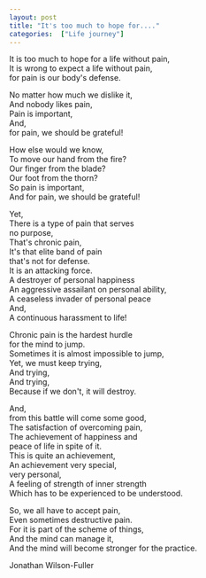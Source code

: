 ```yaml
---
layout: post
title: "It's too much to hope for...."
categories:  ["Life journey"]
---
```


It is too much to hope for a life without pain,<br />
It is wrong to expect a life without pain,<br />
for pain is our body's defense.<br />

No matter how much we dislike it,<br />
And nobody likes pain,<br />
Pain is important,<br />
And,<br />
for pain, we should be grateful!<br />

<!-- more -->
How else would we know,<br />
To move our hand from the fire?<br />
Our finger from the blade?<br />
Our foot from the thorn?<br />
So pain is important,<br />
And for pain, we should be grateful!<br />

Yet,<br />
There is a type of pain that serves<br />
no purpose,<br />
That's chronic pain,<br />
It's that elite band of pain<br />
that's not for defense.<br />
It is an attacking force.<br />
A destroyer of personal happiness<br />
An aggressive assailant on personal ability,<br />
A ceaseless invader of personal peace<br />
And,<br />
A continuous harassment to life!<br />

Chronic pain is the hardest hurdle<br />
for the mind to jump.<br />
Sometimes it is almost impossible to jump,<br />
Yet, we must keep trying,<br />
And trying,<br />
And trying,<br />
Because if we don't, it will destroy.<br />

And,<br />
from this battle will come some good,<br />
The satisfaction of overcoming pain,<br />
The achievement of happiness and<br />
peace of life in spite of it.<br />
This is quite an achievement,<br />
An achievement very special,<br />
very personal,<br />
A feeling of strength of inner strength<br />
Which has to be experienced to be understood.<br />

So, we all have to accept pain,<br />
Even sometimes destructive pain.<br />
For it is part of the scheme of things,<br />
And the mind can manage it,<br />
And the mind will become stronger for the practice.<br />

Jonathan Wilson-Fuller
